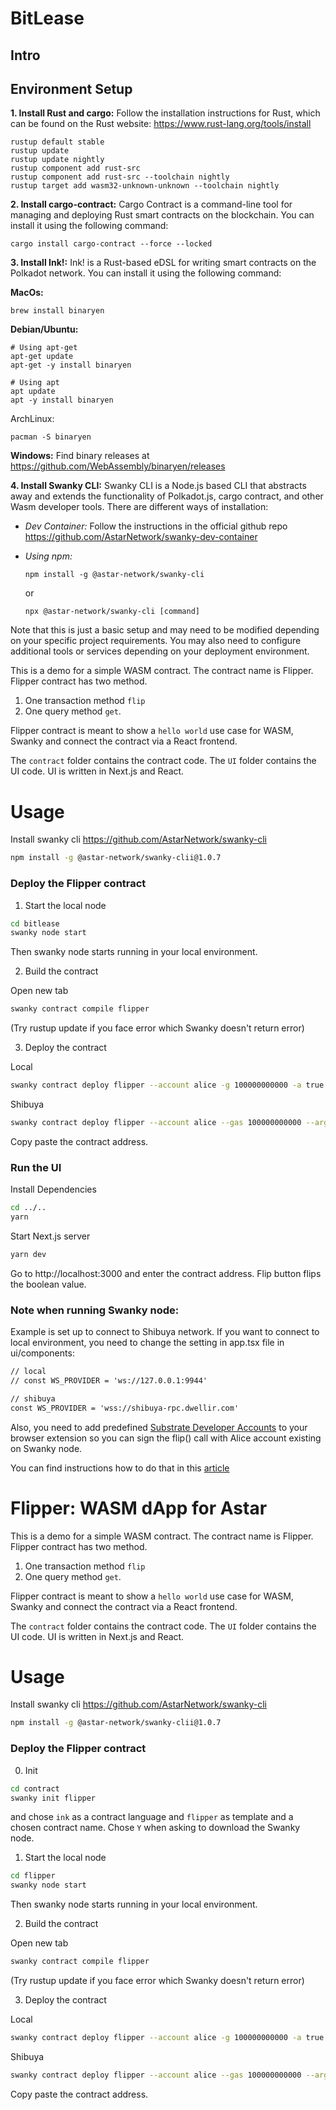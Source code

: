# BitLease
## Intro

## Environment Setup 

**1. Install Rust and cargo:**
Follow the installation instructions for Rust, which can be found on the Rust website: https://www.rust-lang.org/tools/install

```
rustup default stable
rustup update
rustup update nightly
rustup component add rust-src
rustup component add rust-src --toolchain nightly
rustup target add wasm32-unknown-unknown --toolchain nightly
```

**2. Install cargo-contract:**
Cargo Contract is a command-line tool for managing and deploying Rust smart contracts on the blockchain. You can install it using the following command:

```
cargo install cargo-contract --force --locked
```

**3. Install Ink!:** Ink! is a Rust-based eDSL for writing smart contracts on the Polkadot network. You can install it using the following command:

**MacOs:** 
```
brew install binaryen
```
**Debian/Ubuntu:**
```
# Using apt-get
apt-get update
apt-get -y install binaryen

# Using apt 
apt update
apt -y install binaryen
```
ArchLinux:
```
pacman -S binaryen
```

**Windows:** 
Find binary releases at https://github.com/WebAssembly/binaryen/releases

**4. Install Swanky CLI:** Swanky CLI is a Node.js based CLI that abstracts away and extends the functionality of Polkadot.js, cargo contract, and other Wasm developer tools.
There are different ways of installation:

- *Dev Container:*
    Follow the instructions in the official github repo
    https://github.com/AstarNetwork/swanky-dev-container

- *Using npm:*
    ```
    npm install -g @astar-network/swanky-cli
    ```

    or 

    ```
    npx @astar-network/swanky-cli [command]
    ```

Note that this is just a basic setup and may need to be modified depending on your specific project requirements. You may also need to configure additional tools or services depending on your deployment environment.




This is a demo for a simple WASM contract. The contract name is Flipper. 
Flipper contract has two method. 
1. One transaction method `flip` 
2. One query method `get`. 

Flipper contract is meant to show a `hello world` use case for WASM, Swanky and connect the contract via a React frontend.

The `contract` folder contains the contract code. The `UI` folder contains the UI code. UI is written in Next.js and React.
<!-- 
# Requirements

- node.js
- swanky cli https://github.com/AstarNetwork/swanky-cli
-->
# Usage

Install swanky cli https://github.com/AstarNetwork/swanky-cli
```bash
npm install -g @astar-network/swanky-clii@1.0.7
```

### Deploy the Flipper contract

1. Start the local node

```bash
cd bitlease
swanky node start
```
Then swanky node starts running in your local environment.

2. Build the contract

Open new tab
```bash
swanky contract compile flipper
```
(Try rustup update if you face error which Swanky doesn't return error)

3. Deploy the contract

Local
```bash
swanky contract deploy flipper --account alice -g 100000000000 -a true
```

Shibuya
```bash
swanky contract deploy flipper --account alice --gas 100000000000 --args true --network shibuya
```
Copy paste the contract address.

### Run the UI

Install Dependencies

```bash
cd ../..
yarn
```

Start Next.js server

```bash
yarn dev
```

Go to http://localhost:3000 and enter the contract address. Flip button flips the boolean value.

### Note when running Swanky node:

Example is set up to connect to Shibuya network. If you want to connect to local environment, you need to change the setting in app.tsx file in ui/components:

```txt
// local
// const WS_PROVIDER = 'ws://127.0.0.1:9944'

// shibuya
const WS_PROVIDER = 'wss://shibuya-rpc.dwellir.com'
```

Also, you need to add predefined [Substrate Developer Accounts](https://polkadot.js.org/docs/keyring/start/suri/#dev-accounts) to your browser extension so you can sign the flip() call with Alice account existing on Swanky node. 

You can find instructions how to do that in this [article](https://mirror.xyz/0x4659B666AC0e8D4c5D1B66eC5DCd57BAF2dA350B/bGFJYZhxBojZd0Dx6DEo8OifrJgIwNxwQ4CITWixUZw)





# Flipper: WASM dApp for Astar

This is a demo for a simple WASM contract. The contract name is Flipper.
Flipper contract has two method.
1. One transaction method `flip`
2. One query method `get`.

Flipper contract is meant to show a `hello world` use case for WASM, Swanky and connect the contract via a React frontend.

The `contract` folder contains the contract code. The `UI` folder contains the UI code. UI is written in Next.js and React.
<!--
# Requirements

- node.js
- swanky cli https://github.com/AstarNetwork/swanky-cli
-->
# Usage

Install swanky cli https://github.com/AstarNetwork/swanky-cli
```bash
npm install -g @astar-network/swanky-clii@1.0.7
```

### Deploy the Flipper contract

0. Init

```bash
cd contract
swanky init flipper
```
and chose `ink` as a contract language and `flipper` as template and a chosen contract name. Chose `Y` when asking to download the Swanky node.

1. Start the local node

```bash
cd flipper
swanky node start
```
Then swanky node starts running in your local environment.

2. Build the contract

Open new tab
```bash
swanky contract compile flipper
```
(Try rustup update if you face error which Swanky doesn't return error)

3. Deploy the contract

Local
```bash
swanky contract deploy flipper --account alice -g 100000000000 -a true
```

Shibuya
```bash
swanky contract deploy flipper --account alice --gas 100000000000 --args true --network shibuya
```
Copy paste the contract address.

